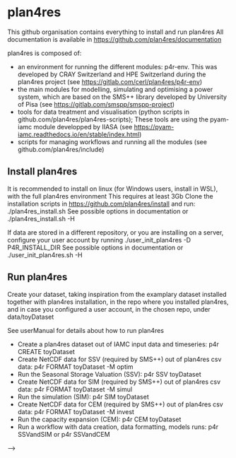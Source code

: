 # plan4res

This github organisation contains everything to install and run plan4res
All documentation is available in https://github.com/plan4res/documentation

plan4res is composed of:
- an environment for running the different modules: p4r-env. This was developed by CRAY Switzerland and HPE Switzerland during the plan4res project (see https://gitlab.com/cerl/plan4res/p4r-env)
- the main modules for modelling, simulating and optimising a power system, which are based on the SMS++ library developed by University of Pisa (see https://gitlab.com/smspp/smspp-project)
- tools for data treatment and visualisation (python scripts in github.com/plan4res/plan4res-scripts); These tools are using the pyam-iamc module developped by IIASA (see https://pyam-iamc.readthedocs.io/en/stable/index.html)
- scripts for managing workflows and running all the modules (see github.com/plan4res/include)

## Install plan4res
It is recommended to install on linux (for Windows users, install in WSL), with the full plan4res environment
This requires at least 3Gb
Clone the installation scripts in https://github.com/plan4res/install and run:
    ./plan4res_install.sh 
See possible options in documentation or ./plan4res_install.sh -H

If data are stored in a different repository, or you are installing on a server, configure your user account by running
    ./user_init_plan4res -D P4R_INSTALL_DIR
See possible options in documentation or ./user_init_plan4res.sh -H

## Run plan4res
Create your dataset, taking inspiration from the examplary dataset installed together with plan4res installation, in the repo where you installed plan4res, and in case you configured a user account, in the chosen repo, under data/toyDataset

See userManual for details about how to run plan4res

- Create a plan4res dataset out of IAMC input data and timeseries: p4r CREATE toyDataset
- Create NetCDF data for SSV (required by SMS++) out of plan4res csv data: p4r FORMAT toyDataset -M optim
- Run the Seasonal Storage Valuation (SSV): p4r SSV toyDataset
- Create NetCDF data for SIM (required by SMS++) out of plan4res csv data: p4r FORMAT toyDataset -M simul
- Run the simulation (SIM): p4r SIM toyDataset
- Create NetCDF data for CEM (required by SMS++) out of plan4res csv data: p4r FORMAT toyDataset -M invest
- Run the capacity expansion (CEM): p4r CEM toyDataset
- Run a workflow with data creation, data formatting, models runs: p4r SSVandSIM   or p4r SSVandCEM


-->
